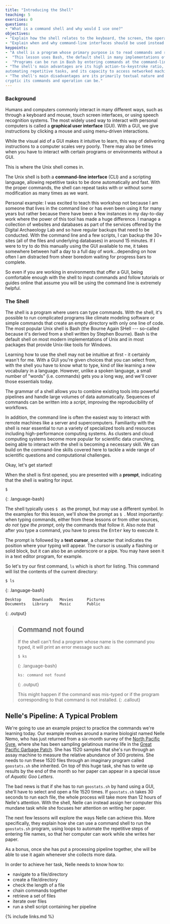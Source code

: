 ```yaml
---
title: "Introducing the Shell"
teaching: 5
exercises: 0
questions:
- "What is a command shell and why would I use one?"
objectives:
- "Explain how the shell relates to the keyboard, the screen, the operating system, and users' programs."
- "Explain when and why command-line interfaces should be used instead of graphical interfaces."
keypoints:
- "A shell is a program whose primary purpose is to read commands and run other programs."
-  "This lesson uses Bash, the default shell in many implementations of Unix."
-  "Programs can be run in Bash by entering commands at the command-line prompt."
- "The shell's main advantages are its high action-to-keystroke ratio, its support for
automating repetitive tasks, and its capacity to access networked machines."
- "The shell's main disadvantages are its primarily textual nature and how
cryptic its commands and operation can be."
---
```


### Background

Humans and computers commonly interact in many different ways, such as through a keyboard and mouse,
touch screen interfaces, or using speech recognition systems.
The most widely used way to interact with personal computers is called a
**graphical user interface** (GUI).
With a GUI, we give instructions by clicking a mouse and using menu-driven interactions.

While the visual aid of a GUI makes it intuitive to learn,
this way of delivering instructions to a computer scales very poorly. There may also be times when you have to interact with certain programs or environments without a GUI.

This is where the Unix shell comes in.

The Unix shell is both a **command-line interface** (CLI) and a scripting language,
allowing repetitive tasks to be done automatically and fast.
With the proper commands, the shell can repeat tasks with or without some modification
as many times as we want.

Personal example:
I was excited to teach this workshop not because I am someone that lives in the command line or has even been
using it for many years but rather because there have been a few instances in my day-to-day work where the power
of this tool has made a huge difference. I manage a collection of websites and databases as part of the services offered by the Digital Archaeology Lab and so have regular backups that need to be conducted. With the command
line and a few scripts, I can backup the 30+ sites (all of the files and underlying databases) in around 15
minutes. If I were to try to do this manually using the GUI available to me, it takes somewhere between half a
day to a full day of work...depending on how often I am distracted from sheer boredom waiting for progress bars to complete.

So even if you are working in environments that offer a GUI, being comfortable enough with the shell to input
commands and follow tutorials or guides online that assume you will be using the command line is extremely
helpful.

### The Shell

The shell is a program where users can type commands.
With the shell, it's possible to run complicated programs like climate modeling software
or simple commands that create an empty directory with only one line of code.
The most popular Unix shell is Bash (the Bourne Again SHell ---
so-called because it's derived from a shell written by Stephen Bourne).
Bash is the default shell on most modern implementations of Unix and in most packages that provide
Unix-like tools for Windows.

Learning how to use the shell may not be intuitive at first - it certainly wasn't for me. With a GUI you're given
choices that you can select from, with the shell you have to know what to type, kind of like learning a new
vocabulary in a language. However, unlike a spoken language, a small number of "words" (i.e. commands) gets you a
long way, and we'll cover those essentials today.

The grammar of a shell allows you to combine existing tools into powerful
pipelines and handle large volumes of data automatically. Sequences of
commands can be written into a _script_, improving the reproducibility of
workflows.

In addition, the command line is often the easiest way to interact with remote machines like a server
and supercomputers.
Familiarity with the shell is near essential to run a variety of specialized tools and resources
including high-performance computing systems.
As clusters and cloud computing systems become more popular for scientific data crunching,
being able to interact with the shell is becoming a necessary skill.
We can build on the command-line skills covered here
to tackle a wide range of scientific questions and computational challenges.

Okay, let's get started!

When the shell is first opened, you are presented with a **prompt**,
indicating that the shell is waiting for input.

```
$
```

{: .language-bash}

The shell typically uses `$ ` as the prompt, but may use a different symbol.
In the examples for this lesson, we'll show the prompt as `$ `.
Most importantly:
when typing commands, either from these lessons or from other sources,
_do not type the prompt_, only the commands that follow it.
Also note that after you type a command, you have to press the <kbd>Enter</kbd> key to execute it.

The prompt is followed by a **text cursor**, a character that indicates the position where your
typing will appear.
The cursor is usually a flashing or solid block, but it can also be an underscore or a pipe.
You may have seen it in a text editor program, for example.

So let's try our first command, `ls` which is short for listing.
This command will list the contents of the current directory:

```
$ ls
```

{: .language-bash}

```
Desktop     Downloads   Movies      Pictures
Documents   Library     Music       Public
```

{: .output}

> ## Command not found
>
> If the shell can't find a program whose name is the command you typed, it
> will print an error message such as:
>
> ```
> $ ks
> ```
>
> {: .language-bash}
>
> ```
> ks: command not found
> ```
>
> {: .output}
>
> This might happen if the command was mis-typed or if the program corresponding to that command
> is not installed.
> {: .callout}

## Nelle's Pipeline: A Typical Problem

We're going to use an example project to practice the commands we're learning today. Our example revolves around a marine biologist named Nelle Nemo, who has just returned from a six-month survey of the
[North Pacific Gyre](http://en.wikipedia.org/wiki/North_Pacific_Gyre),
where she has been sampling gelatinous marine life in the
[Great Pacific Garbage Patch](http://en.wikipedia.org/wiki/Great_Pacific_Garbage_Patch).
She has 1520 samples that she's run through an assay machine to measure the relative abundance
of 300 proteins.
She needs to run these 1520 files through an imaginary program called `goostats.sh` she inherited.
On top of this huge task, she has to write up results by the end of the month so her paper
can appear in a special issue of _Aquatic Goo Letters_.

The bad news is that if she has to run `goostats.sh` by hand using a GUI,
she'll have to select and open a file 1520 times.
If `goostats.sh` takes 30 seconds to run each file, the whole process will take more than 12 hours
of Nelle's attention.
With the shell, Nelle can instead assign her computer this mundane task while she focuses
her attention on writing her paper.

The next few lessons will explore the ways Nelle can achieve this.
More specifically,
they explain how she can use a command shell to run the `goostats.sh` program,
using loops to automate the repetitive steps of entering file names,
so that her computer can work while she writes her paper.

As a bonus,
once she has put a processing pipeline together,
she will be able to use it again whenever she collects more data.

In order to achieve her task, Nelle needs to know how to:

- navigate to a file/directory
- create a file/directory
- check the length of a file
- chain commands together
- retrieve a set of files
- iterate over files
- run a shell script containing her pipeline

{% include links.md %}
